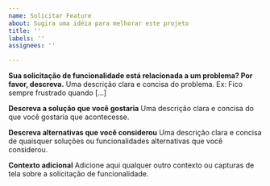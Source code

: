 ```yaml
---
name: Solicitar Feature
about: Sugira uma idéia para melhorar este projeto
title: ''
labels: ''
assignees: ''

---
```


**Sua solicitação de funcionalidade está relacionada a um problema? Por favor, descreva.**
Uma descrição clara e concisa do problema. Ex: Fico sempre frustrado quando [...]

**Descreva a solução que você gostaria**
Uma descrição clara e concisa do que você gostaria que acontecesse.

**Descreva alternativas que você considerou**
Uma descrição clara e concisa de quaisquer soluções ou funcionalidades alternativas que você considerou.

**Contexto adicional**
Adicione aqui qualquer outro contexto ou capturas de tela sobre a solicitação de funcionalidade.
